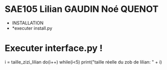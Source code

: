 # SAE105 Lilian GAUDIN Noé QUENOT


* INSTALLATION 
* *executer install.py


# Executer interface.py !


i = taille_zizi_lilian
do(i++)
while(i<5)
print("taille réelle du zob de lilian: " + i)
